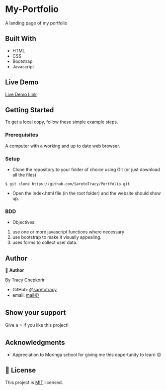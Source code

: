 # My-Portfolio

A landing page of my portfolio

## Built With

- HTML
- CSS
- Bootstrap
- Javascript
## Live Demo

[Live Demo Link](https://saretotracy.github.io/Portfolio/)


## Getting Started

To get a local copy, follow these simple example steps.

### Prerequisites

A computer with a working and up to date web browser.

### Setup

- Clone the repository to your folder of choice using Git (or just download all the files)
```
$ git clone https://github.com/SaretoTracy/Portfolio.git

```
- Open the index.html file (in the root folder) and the website should show up.

### BDD
- Objectives:
1. use one or more javascript functions where necessary
2. use bootstrap to make it visually appealing.
3. uses forms to collect user data.

## Author

👤 **Author**

  By Tracy Chepkorir

- GitHub: [@saretotracy](https://github.com/saretotracy)
- email: <a href="mailto:tracychepkorir99@gmailcom"> mail📪</a>




## Show your support

Give a ⭐️ if you like this project!

## Acknowledgments

- Appreciation to  Moringa school for giving me this opportunity to learn 😊

## 📝 License

This project is [MIT](LICENSE) licensed.
